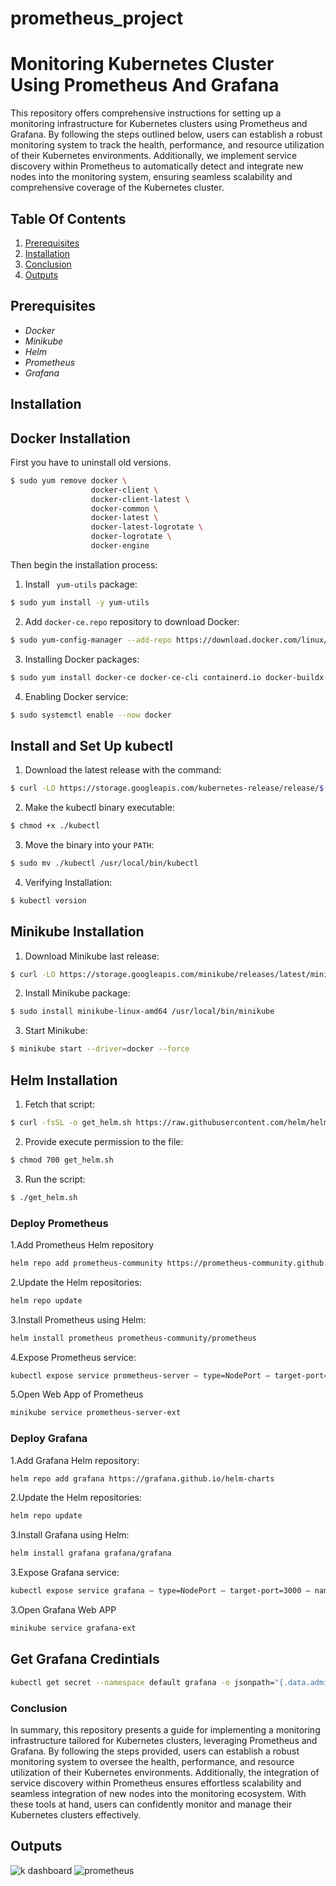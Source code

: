 # prometheus_project
# Monitoring Kubernetes Cluster Using Prometheus And Grafana

This repository offers comprehensive instructions for setting up a monitoring infrastructure for Kubernetes clusters using Prometheus and Grafana. By following the steps outlined below, users can establish a robust monitoring system to track the health, performance, and resource utilization of their Kubernetes environments. Additionally, we implement service discovery within Prometheus to automatically detect and integrate new nodes into the monitoring system, ensuring seamless scalability and comprehensive coverage of the Kubernetes cluster.

## Table Of Contents

1. [Prerequisites](#prerequisites)
2. [Installation](#installation)
3. [Conclusion](#conclusion)
4. [Outputs](#outputs)


## Prerequisites

- *Docker*
- *Minikube*
- *Helm*
- *Prometheus*
- *Grafana*

## Installation

## Docker Installation

First you have to uninstall old versions. 
```bash
$ sudo yum remove docker \
                  docker-client \
                  docker-client-latest \
                  docker-common \
                  docker-latest \
                  docker-latest-logrotate \
                  docker-logrotate \
                  docker-engine
```

Then begin the installation process:

1. Install `` yum-utils`` package:
```bash 
$ sudo yum install -y yum-utils 
```

2. Add `docker-ce.repo` repository to download Docker:
```bash 
$ sudo yum-config-manager --add-repo https://download.docker.com/linux/centos/docker-ce.repo 
```
3. Installing Docker packages:
```bash 
$ sudo yum install docker-ce docker-ce-cli containerd.io docker-buildx-plugin docker-compose-plugin 
```
4. Enabling Docker service:
```bash 
$ sudo systemctl enable --now docker
```

## Install and Set Up kubectl

1. Download the latest release with the command:
```bash 
$ curl -LO https://storage.googleapis.com/kubernetes-release/release/$(curl -s https://storage.googleapis.com/kubernetes-release/release/stable.txt)/bin/linux/amd64/kubectl
```

2. Make the kubectl binary executable:
```bash 
$ chmod +x ./kubectl
```

3. Move the binary into your `PATH`:
```bash 
$ sudo mv ./kubectl /usr/local/bin/kubectl
```

4. Verifying Installation:
```bash 
$ kubectl version
```

## Minikube Installation

1. Download Minikube last release:
```bash 
$ curl -LO https://storage.googleapis.com/minikube/releases/latest/minikube-linux-amd64
```
2. Install Minikube package:
```bash 
$ sudo install minikube-linux-amd64 /usr/local/bin/minikube
```
3. Start Minikube:
```bash 
$ minikube start --driver=docker --force
```

## Helm Installation

1. Fetch that script:
```bash 
$ curl -fsSL -o get_helm.sh https://raw.githubusercontent.com/helm/helm/main/scripts/get-helm-3
```
2. Provide execute permission to the file:
```bash 
$ chmod 700 get_helm.sh
```
3. Run the script:
```bash 
$ ./get_helm.sh
```

### Deploy Prometheus
1.Add Prometheus Helm repository
```bash
helm repo add prometheus-community https://prometheus-community.github.io/helm-charts
```
2.Update the Helm repositories:
```bash
helm repo update 
```
3.Install Prometheus using Helm:
```bash
helm install prometheus prometheus-community/prometheus
```

4.Expose Prometheus service:
```bash
kubectl expose service prometheus-server — type=NodePort — target-port=9090 — name=prometheus-server-ext
```
5.Open Web App of Prometheus
```bash
minikube service prometheus-server-ext
```


### Deploy Grafana

1.Add Grafana Helm repository:
```bash
helm repo add grafana https://grafana.github.io/helm-charts
```
2.Update the Helm repositories:
```bash
helm repo update 
```
3.Install Grafana using Helm:
```bash
helm install grafana grafana/grafana
```
3.Expose Grafana service:
```bash
kubectl expose service grafana — type=NodePort — target-port=3000 — name=grafana-ext
```
3.Open Grafana Web APP
```bash
minikube service grafana-ext
```

## Get Grafana Credintials
```bash
kubectl get secret --namespace default grafana -o jsonpath="{.data.admin-password}" | base64 --decode ; echo
```
### Conclusion
In summary, this repository presents a guide for implementing a monitoring infrastructure tailored for Kubernetes clusters, leveraging Prometheus and Grafana. By following the steps provided, users can establish a robust monitoring system to oversee the health, performance, and resource utilization of their Kubernetes environments. Additionally, the integration of service discovery within Prometheus ensures effortless scalability and seamless integration of new nodes into the monitoring ecosystem. With these tools at hand, users can confidently monitor and manage their Kubernetes clusters effectively.


## Outputs



![k dashboard](https://github.com/RowanHomam/prometheus_project/assets/161208993/094a5f15-abd0-4af8-a9b5-9e49bea025c0)
![prometheus](https://github.com/RowanHomam/prometheus_project/assets/161208993/2b6a3b98-7351-4bd6-a644-3965c71ab246)
